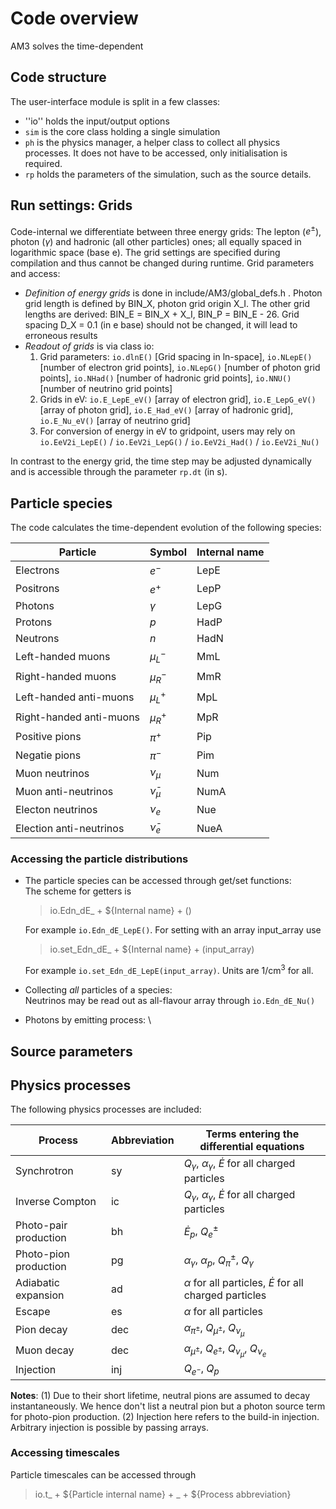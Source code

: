 # Code overview

AM3 solves the time-dependent 

## Code structure

The user-interface module is split in a few classes:
  * ''io'' holds the input/output options
  * `sim` is the core class holding a single simulation
  * `ph` is the physics manager, a helper class to collect all physics processes. It does not have to be accessed, only initialisation is required.
  * `rp` holds the parameters of the simulation, such as the source details.

## Run settings: Grids

Code-internal we differentiate between three energy grids: The lepton ($e^\pm$), photon ($\gamma$) and hadronic (all other particles) ones; all equally spaced in logarithmic space (base e). The grid settings are specified during compilation and thus cannot be changed during runtime. 
Grid parameters and access:
* *Definition of energy grids* is done in include/AM3/global_defs.h .
    Photon grid length is defined by BIN_X, photon grid origin X_I. The other grid lengths are derived: BIN_E = BIN_X + X_I, BIN_P = BIN_E - 26. Grid spacing D_X = 0.1 (in e base) should not be changed, it will lead to erroneous results
* *Readout of grids* is via class io:
    1. Grid parameters: `io.dlnE()` [Grid spacing in ln-space], `io.NLepE()` [number of electron grid points], `io.NLepG()` [number of photon grid points], `io.NHad()` [number of hadronic grid points], `io.NNU()` [number of neutrino grid points] 
    2. Grids in eV: `io.E_LepE_eV()` [array of electron grid], `io.E_LepG_eV()` [array of photon grid], `io.E_Had_eV()` [array of hadronic grid], `io.E_Nu_eV()` [array of neutrino grid]
    3. For conversion of energy in eV to gridpoint, users may rely on `io.EeV2i_LepE()` / `io.EeV2i_LepG()` / `io.EeV2i_Had()` / `io.EeV2i_Nu()`

In contrast to the energy grid, the time step may be adjusted dynamically and is accessible through the parameter `rp.dt` (in s). 

## Particle species

The code calculates the time-dependent evolution of the following species:

|Particle                   |Symbol             |Internal name  |
| -------------             | ---------         | -----------   |
| Electrons                 | $e^-$             | LepE          |
| Positrons                 | $e^+$             | LepP          |
| Photons                   | $\gamma$          | LepG          |
| Protons                   | $p$               | HadP          |
| Neutrons                  | $n$               | HadN          |
| Left-handed muons         | $\mu^-_L$         | MmL           |
| Right-handed muons        | $\mu^-_R$         | MmR           |
| Left-handed anti-muons    | $\mu^+_L$         | MpL           |
| Right-handed anti-muons   | $\mu^+_R$         | MpR           |
| Positive pions            | $\pi^+$           | Pip           |
| Negatie pions             | $\pi^-$           | Pim           |
| Muon neutrinos            | $\nu_\mu$         | Num           |
| Muon anti-neutrinos       | $\bar{\nu}_\mu$   | NumA          |
| Electon neutrinos         | $\nu_e$           | Nue           |
| Election anti-neutrinos   | $\bar{\nu}_e$     | NueA          |

### Accessing the particle distributions

* The particle species can be accessed through get/set functions: \
    The scheme for getters is 

    > io.Edn\_dE\_ + ${Internal name} + () 
    
    For example `io.Edn_dE_LepE()`. For setting with an array input_array use

    > io.set_Edn\_dE\_ + ${Internal name} + (input\_array) 

    For example `io.set_Edn_dE_LepE(input_array)`. 
    Units are 1/cm$^3$ for all.
* Collecting *all* particles of a species: \
    Neutrinos may be read out as all-flavour array through `io.Edn_dE_Nu()`
* Photons by emitting process: \

## Source parameters



## Physics processes

The following physics processes are included: 

|Process                |Abbreviation   | Terms entering the differential equations                         |
|--------               | ------------  | ------------------------------                                    |   
|Synchrotron            | sy            | $Q_\gamma$, $\alpha_\gamma$, $\dot{E}$ for all charged particles  |
|Inverse Compton        | ic            | $Q_\gamma$, $\alpha_\gamma$, $\dot{E}$ for all charged particles  |
|Photo-pair production  | bh            | $\dot{E}_p$, $Q_e^{\pm}$                                          |
|Photo-pion production  | pg            | $\alpha_{\gamma}$, $\alpha_p$, $Q_\pi^{\pm}$, $Q_\gamma$          |
|Adiabatic expansion    | ad            | $\alpha$ for all particles, $\dot{E}$ for all charged particles  |
|Escape                 | es            | $\alpha$ for all particles                                       |
|Pion decay             | dec           | $\alpha_{\pi^\pm}$, $Q_{\mu^\pm}$, $Q_{\nu_\mu}$                  |
|Muon decay             | dec           | $\alpha_{\mu^\pm}$, $Q_{e^\pm}$, $Q_{\nu_\mu}$, $Q_{\nu_e}$       |
|Injection              | inj           | $Q_{e^{-}}$, $Q_p$                                                |

**Notes**: (1) Due to their short lifetime, neutral pions are assumed to decay instantaneously. We hence don't list a neutral pion but a photon source term for photo-pion production. (2) Injection here refers to the build-in injection. Arbitrary injection is possible by passing arrays. 

### Accessing timescales

Particle timescales can be accessed through  

> io.t\_ + ${Particle internal name} + \_ + ${Process abbreviation}


